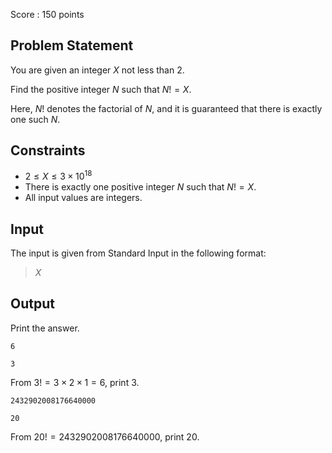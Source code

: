 Score : $150$ points

## Problem Statement

You are given an integer $X$ not less than $2$.

Find the positive integer $N$ such that $N! = X$.

Here, $N!$ denotes the factorial of $N$, and it is guaranteed that there is exactly one such $N$.

## Constraints

- $2 \leq X \leq 3 \times 10^{18}$
- There is exactly one positive integer $N$ such that $N!=X$.
- All input values are integers.

## Input

The input is given from Standard Input in the following format:

> $X$

## Output

Print the answer.

```input1
6
```

```output1
3
```

From $3!=3\times2\times1=6$, print $3$.

```input2
2432902008176640000
```

```output2
20
```

From $20!=2432902008176640000$, print $20$.